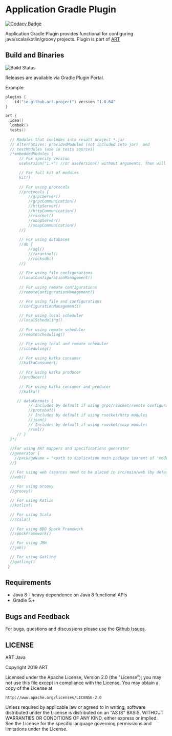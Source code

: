 # Application Gradle Plugin

[![Codacy Badge](https://api.codacy.com/project/badge/Grade/56edba7f477640ee87e0ebc20f45eecf)](https://app.codacy.com/app/antonbashir/application-gradle-plugin?utm_source=github.com&utm_medium=referral&utm_content=art-community/application-gradle-plugin&utm_campaign=Badge_Grade_Dashboard)

Application Gradle Plugin provides functional for configuring java/scala/kotlin/groovy projects. Plugin is part of [ART](https://github.com/art-community/ART)

## Build and Binaries
![Build Status](https://travis-ci.com/art-community/application-gradle-plugin.svg)

Releases are available via Gradle Plugin Portal.

Example:

```kotlin
plugins {
    id("io.github.art.project") version "1.0.64"
}

art {
  idea()
  lombok()
  tests()
  
  // Modules that includes into result project *.jar 
  // Alternatives: providedModules (not included into jar)  and 
  // testModules (use in tests sources)
  /*embeddedModules {
      // For specify version
      useVersion("1.+") //or useVersion() without arguments. Then will be used "1.+" version as default

      // For full kit of modules 
      kit()    
    
      // For using protocols
      //protocols {
          //grpcServer()
          //grpcCommunication()
          //httpServer()
          //httpCommunication()
          //rsocket()
          //soapServer()
          //soapCommunication()
      //}
      
      // For using databases
      //db {
          //sql()
          //tarantool()
          //rocksdb()
      //}   
      
      // For using file configurations
      //localConfigurationManagement()
      
      // For using remote configurations    
      //remoteConfigurationManagement()

      // For using file and configurations    
      //configurationManagement()

      // For using local scheduler
      //localScheduling()
      
      // For using remote scheduler
      //remoteScheduling()

      // For using local and remote scheduler
      //scheduling()
      
      // For using kafka consumer
      //kafkaConsumer()            
      
      // For using kafka producer
      //producer()            
      
      // For using kafka consumer and producer
      //kafka()            

     // dataFormats {
          // Includes by default if using grpc/rsocket/remote configuration modules
          //protobuf()
          // Includes by default if using rsocket/http modules
          //json()
          // Includes by default if using rsocket/soap modules
          //xml()
     // }            
  }*/  
    
  //For using ART mappers and specifications generator
  //generator {
    //packageName = "<path to application main package (parent of 'model' and/or 'service' packages)>"
  //}

  // For using web (sources need to be placed in src/main/web (by default) 
  //web()
  
  // For using Groovy 
  //groovy()

  // For using Kotlin 
  //kotlin()

  // For using Scala 
  //scala()
  
  // For using BDD Spock Framework  
  //spockFramework()

  // For using JMH  
  //jmh()

  // For using Gatling  
  //gatling()
 }
```
## Requirements

- Java 8 - heavy dependence on Java 8 functional APIs
- Gradle 5.+

## Bugs and Feedback

For bugs, questions and discussions please use the [Github Issues](https://github.com/art-community/application-gradle-plugin/issues).

## LICENSE

ART Java

Copyright 2019 ART

Licensed under the Apache License, Version 2.0 (the "License");
you may not use this file except in compliance with the License.
You may obtain a copy of the License at

    http://www.apache.org/licenses/LICENSE-2.0

Unless required by applicable law or agreed to in writing, software
distributed under the License is distributed on an "AS IS" BASIS,
WITHOUT WARRANTIES OR CONDITIONS OF ANY KIND, either express or implied.
See the License for the specific language governing permissions and
limitations under the License.

